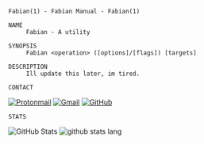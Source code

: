```
Fabian(1) - Fabian Manual - Fabian(1)

NAME
     Fabian - A utility

SYNOPSIS
     Fabian <operation> ([options]/[flags]) [targets]
     
DESCRIPTION
     Ill update this later, im tired.
``` 
``` 
CONTACT
```
[![Protonmail](https://img.shields.io/badge/ProtonMail-8B89CC?style=for-the-badge&logo=protonmail&logoColor=white)](mailto:fabianpaci@protonmail.com)
[![Gmail](https://img.shields.io/badge/gmail-c64f4f?style=for-the-badge&logo=gmail&logoColor=light-red)](mailto:fabianpaci@gmail.com)
[![GitHub](https://img.shields.io/badge/GitHub-100000?style=for-the-badge&logo=github&logoColor=white)](https://github.com/fabianpaci)
     
```
STATS
```

![GitHub Stats]
![github stats lang]


<!-- bloop -->
[github stats]: https://github-readme-stats.vercel.app/api?username=Fabianpaci&show_icons=true&theme=dracula
[github stats lang]: https://github-readme-stats.vercel.app/api/top-langs/?username=fabianpaci&layout=compact&&langs_count=8&theme=dracula

